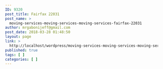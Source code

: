 ```yaml
---
ID: 9320
post_title: Fairfax 22031
post_name: >
  moving-services-moving-services-moving-services-fairfax-22031
author: mrgabonijeff@gmail.com
post_date: 2018-03-28 01:48:50
layout: page
link: >
  http://localhost/wordpress/moving-services-moving-services-moving-services-fairfax-22031/
published: true
tags: [ ]
categories: [ ]
---
```

